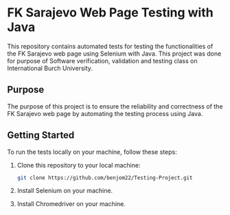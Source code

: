 # FK Sarajevo Web Page Testing with Java

This repository contains automated tests for testing the functionalities of the FK Sarajevo web page using Selenium with Java. 
This project was done for purpose of Software verification, validation and testing class on International Burch University.

## Purpose

The purpose of this project is to ensure the reliability and correctness of the FK Sarajevo web page by automating the testing process using Java.

## Getting Started

To run the tests locally on your machine, follow these steps:

1. Clone this repository to your local machine:

   ```bash
   git clone https://github.com/benjom22/Testing-Project.git

2. Install Selenium on your machine.

3. Install Chromedriver on your machine.
